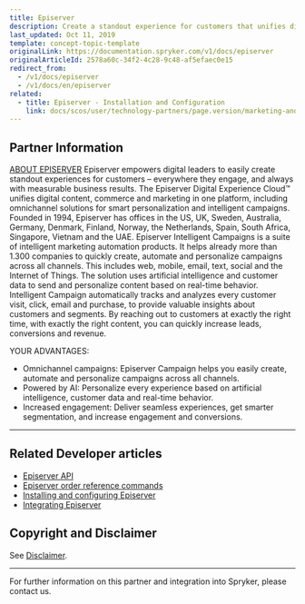 ```yaml
---
title: Episerver
description: Create a standout experience for customers that unifies digital content, commerce, and marketing in one platform, including omnichannel solutions for smart personalization and intelligent campaigns by integrating Episerver into Spryker Commerce OS.
last_updated: Oct 11, 2019
template: concept-topic-template
originalLink: https://documentation.spryker.com/v1/docs/episerver
originalArticleId: 2578a60c-34f2-4c28-9c48-af5efaec0e15
redirect_from:
  - /v1/docs/episerver
  - /v1/docs/en/episerver
related:
  - title: Episerver - Installation and Configuration
    link: docs/scos/user/technology-partners/page.version/marketing-and-conversion/customer-communication/episerver/installing-and-configuring-episerver.html
---
```


## Partner Information
[ABOUT EPISERVER](https://www.episerver.com/)
Episerver empowers digital leaders to easily create standout experiences for customers – everywhere they engage, and always with measurable business results. The Episerver Digital Experience Cloud™ unifies digital content, commerce and marketing in one platform, including omnichannel solutions for smart personalization and intelligent campaigns. Founded in 1994, Episerver has offices in the US, UK, Sweden, Australia, Germany, Denmark, Finland, Norway, the Netherlands, Spain, South Africa, Singapore, Vietnam and the UAE.
Episerver Intelligent Campaigns is a suite of intelligent marketing automation products. It helps already more than 1.300 companies to quickly create, automate and personalize campaigns across all channels. This includes web, mobile, email, text, social and the Internet of Things. The solution uses artificial intelligence and customer data to send and personalize content based on real-time behavior. Intelligent Campaign automatically tracks and analyzes every customer visit, click, email and purchase, to provide valuable insights about customers and segments. By reaching out to customers at exactly the right time, with exactly the right content, you can quickly increase leads, conversions and revenue.

YOUR ADVANTAGES:

* Omnichannel campaigns: Episerver Campaign helps you easily create, automate and personalize campaigns across all channels.
* Powered by AI: Personalize every experience based on artificial intelligence, customer data and real-time behavior.
* Increased engagement: Deliver seamless experiences, get smarter segmentation, and increase engagement and conversions.

---

## Related Developer articles

* [Episerver API](/docs/scos/dev/technology-partner-guides/{{page.version}}/marketing-and-conversion/customer-communication/episerver/episerver-api.html)
* [Episerver order reference commands](/docs/scos/dev/technology-partner-guides/{{page.version}}/marketing-and-conversion/customer-communication/episerver/episerver-order-reference-commands.html)
* [Installing and configuring Episerver](/docs/scos/dev/technology-partner-guides/{{page.version}}/marketing-and-conversion/customer-communication/episerver/installing-and-configuring-episerver.html)
* [Integrating Episerver](/docs/scos/dev/technology-partner-guides/{{page.version}}/marketing-and-conversion/customer-communication/episerver/integrating-episerver.html)


## Copyright and Disclaimer

See [Disclaimer](https://github.com/spryker/spryker-documentation).

---
For further information on this partner and integration into Spryker, please contact us.

<div class="hubspot-forms hubspot-forms--docs">
<div class="hubspot-form" id="hubspot-partners-1">
            <div class="script-embed" data-code="
                                            hbspt.forms.create({
				                                portalId: '2770802',
				                                formId: '163e11fb-e833-4638-86ae-a2ca4b929a41',
              	                                onFormReady: function() {
              		                                const hbsptInit = new CustomEvent('hbsptInit', {bubbles: true});
              		                                document.querySelector('#hubspot-partners-1').dispatchEvent(hbsptInit);
              	                                }
				                            });
            "></div>
</div>
</div>
